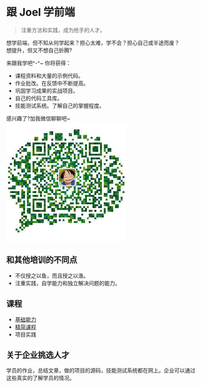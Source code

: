 # 跟 Joel 学前端
> 注重方法和实践，成为抢手的人才。

想学前端，但不知从何学起来？担心太难，学不会？担心自己或半途而废？  
想提升，但又不想自己折腾?  

来跟我学吧^-^~ 你将获得：
* 课程资料和大量的示例代码。
* 作业批改。在反馈中不断提高。
* 巩固学习成果的实战项目。
* 自己的代码工具库。
* 技能测试系统。了解自己的掌握程度。

感兴趣了?加我微信聊聊吧~  
![微信](wechat.jpg)

## 和其他培训的不同点
* 不仅授之以鱼，而且授之以渔。
* 注重实践，自学能力和独立解决问题的能力。

## 课程
* [基础能力](basic-skill)
* [精简课程](basic-course)
* 项目实践

## 关于企业挑选人才
学员的作业，总结文章，做的项目的源码，技能测试系统都在网上。企业可以通过这些真实的了解学员的情况。

